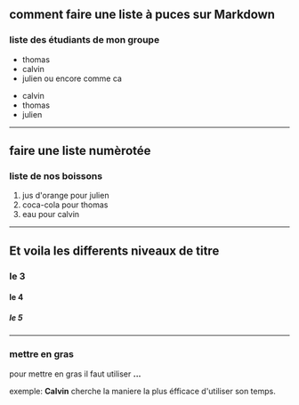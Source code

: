 ## comment faire une liste à puces sur Markdown
### liste des étudiants de mon groupe
- thomas
- calvin
- julien 
ou encore comme ca  
* calvin
* thomas 
* julien
---

## faire une liste numèrotée
### liste de nos boissons 
1. jus d'orange pour julien 
2. coca-cola pour thomas 
3. eau pour calvin
---

## Et voila les differents niveaux de titre 
### le 3
#### le 4
##### le 5
---

### mettre en gras 
pour mettre en gras il faut utiliser **...**

exemple: **Calvin** cherche la maniere la plus éfficace d'utiliser son temps.





